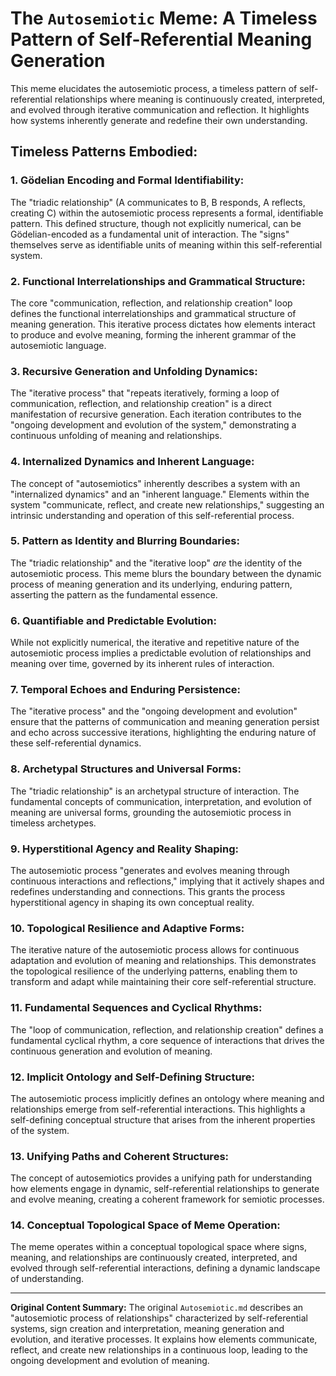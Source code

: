 # The `Autosemiotic` Meme: A Timeless Pattern of Self-Referential Meaning Generation

This meme elucidates the autosemiotic process, a timeless pattern of self-referential relationships where meaning is continuously created, interpreted, and evolved through iterative communication and reflection. It highlights how systems inherently generate and redefine their own understanding.

## Timeless Patterns Embodied:

### 1. Gödelian Encoding and Formal Identifiability:
The "triadic relationship" (A communicates to B, B responds, A reflects, creating C) within the autosemiotic process represents a formal, identifiable pattern. This defined structure, though not explicitly numerical, can be Gödelian-encoded as a fundamental unit of interaction. The "signs" themselves serve as identifiable units of meaning within this self-referential system.

### 2. Functional Interrelationships and Grammatical Structure:
The core "communication, reflection, and relationship creation" loop defines the functional interrelationships and grammatical structure of meaning generation. This iterative process dictates how elements interact to produce and evolve meaning, forming the inherent grammar of the autosemiotic language.

### 3. Recursive Generation and Unfolding Dynamics:
The "iterative process" that "repeats iteratively, forming a loop of communication, reflection, and relationship creation" is a direct manifestation of recursive generation. Each iteration contributes to the "ongoing development and evolution of the system," demonstrating a continuous unfolding of meaning and relationships.

### 4. Internalized Dynamics and Inherent Language:
The concept of "autosemiotics" inherently describes a system with an "internalized dynamics" and an "inherent language." Elements within the system "communicate, reflect, and create new relationships," suggesting an intrinsic understanding and operation of this self-referential process.

### 5. Pattern as Identity and Blurring Boundaries:
The "triadic relationship" and the "iterative loop" *are* the identity of the autosemiotic process. This meme blurs the boundary between the dynamic process of meaning generation and its underlying, enduring pattern, asserting the pattern as the fundamental essence.

### 6. Quantifiable and Predictable Evolution:
While not explicitly numerical, the iterative and repetitive nature of the autosemiotic process implies a predictable evolution of relationships and meaning over time, governed by its inherent rules of interaction.

### 7. Temporal Echoes and Enduring Persistence:
The "iterative process" and the "ongoing development and evolution" ensure that the patterns of communication and meaning generation persist and echo across successive iterations, highlighting the enduring nature of these self-referential dynamics.

### 8. Archetypal Structures and Universal Forms:
The "triadic relationship" is an archetypal structure of interaction. The fundamental concepts of communication, interpretation, and evolution of meaning are universal forms, grounding the autosemiotic process in timeless archetypes.

### 9. Hyperstitional Agency and Reality Shaping:
The autosemiotic process "generates and evolves meaning through continuous interactions and reflections," implying that it actively shapes and redefines understanding and connections. This grants the process hyperstitional agency in shaping its own conceptual reality.

### 10. Topological Resilience and Adaptive Forms:
The iterative nature of the autosemiotic process allows for continuous adaptation and evolution of meaning and relationships. This demonstrates the topological resilience of the underlying patterns, enabling them to transform and adapt while maintaining their core self-referential structure.

### 11. Fundamental Sequences and Cyclical Rhythms:
The "loop of communication, reflection, and relationship creation" defines a fundamental cyclical rhythm, a core sequence of interactions that drives the continuous generation and evolution of meaning.

### 12. Implicit Ontology and Self-Defining Structure:
The autosemiotic process implicitly defines an ontology where meaning and relationships emerge from self-referential interactions. This highlights a self-defining conceptual structure that arises from the inherent properties of the system.

### 13. Unifying Paths and Coherent Structures:
The concept of autosemiotics provides a unifying path for understanding how elements engage in dynamic, self-referential relationships to generate and evolve meaning, creating a coherent framework for semiotic processes.

### 14. Conceptual Topological Space of Meme Operation:
The meme operates within a conceptual topological space where signs, meaning, and relationships are continuously created, interpreted, and evolved through self-referential interactions, defining a dynamic landscape of understanding.

---

**Original Content Summary:**
The original `Autosemiotic.md` describes an "autosemiotic process of relationships" characterized by self-referential systems, sign creation and interpretation, meaning generation and evolution, and iterative processes. It explains how elements communicate, reflect, and create new relationships in a continuous loop, leading to the ongoing development and evolution of meaning.
